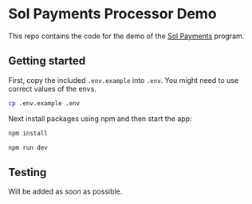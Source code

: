 # Sol Payments Processor Demo

This repo contains the code for the demo of the [Sol Payments](https://github.com/solpayments/solana-payment-processor) program.

## Getting started

First, copy the included `.env.example` into `.env`.  You might need to use correct values of the envs.

```sh
cp .env.example .env
```

Next install packages using npm and then start the app:

```sh
npm install

npm run dev
```

## Testing

Will be added as soon as possible.
